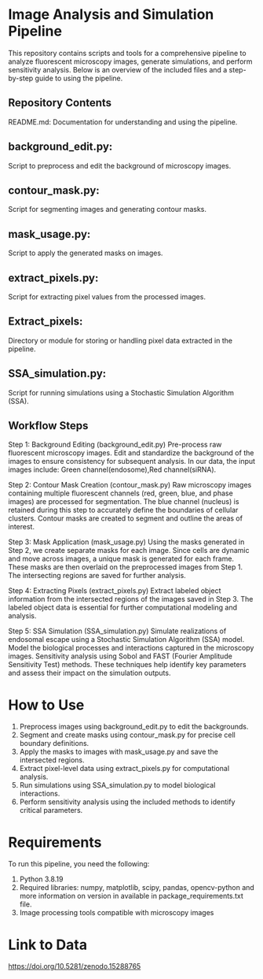 # Image Analysis and Simulation Pipeline
This repository contains scripts and tools for a comprehensive pipeline to analyze fluorescent microscopy images, generate simulations, and perform sensitivity analysis. Below is an overview of the included files and a step-by-step guide to using the pipeline.

## Repository Contents
README.md: Documentation for understanding and using the pipeline.
## background_edit.py: 
Script to preprocess and edit the background of microscopy images.
## contour_mask.py: 
Script for segmenting images and generating contour masks.
## mask_usage.py: 
Script to apply the generated masks on images.
## extract_pixels.py: 
Script for extracting pixel values from the processed images.
## Extract_pixels: 
Directory or module for storing or handling pixel data extracted in the pipeline.
## SSA_simulation.py: 
Script for running simulations using a Stochastic Simulation Algorithm (SSA).
## Workflow Steps
Step 1: Background Editing (background_edit.py)
Pre-process raw fluorescent microscopy images. Edit and standardize the background of the images to ensure consistency for subsequent analysis.
In our data, the input images include: Green channel(endosome),Red channel(siRNA).

Step 2: Contour Mask Creation (contour_mask.py)
Raw microscopy images containing multiple fluorescent channels (red, green, blue, and phase images) are processed for segmentation.
The blue channel (nucleus) is retained during this step to accurately define the boundaries of cellular clusters. Contour masks are created to segment and outline the areas of interest.

Step 3: Mask Application (mask_usage.py)
Using the masks generated in Step 2, we create separate masks for each image. Since cells are dynamic and move across images, a unique mask is generated for each frame. These masks are then overlaid on the preprocessed images from Step 1. The intersecting regions are saved for further analysis.

Step 4: Extracting Pixels (extract_pixels.py)
Extract labeled object information from the intersected regions of the images saved in Step 3. The labeled object data is essential for further computational modeling and analysis.

Step 5: SSA Simulation (SSA_simulation.py)
Simulate realizations of endosomal escape using a Stochastic Simulation Algorithm (SSA) model. Model the biological processes and interactions captured in the microscopy images. Sensitivity analysis using Sobol and FAST (Fourier Amplitude Sensitivity Test) methods. These techniques help identify key parameters and assess their impact on the simulation outputs.

# How to Use
1) Preprocess images using background_edit.py to edit the backgrounds.
2) Segment and create masks using contour_mask.py for precise cell boundary definitions.
3) Apply the masks to images with mask_usage.py and save the intersected regions.
4) Extract pixel-level data using extract_pixels.py for computational analysis.
5) Run simulations using SSA_simulation.py to model biological interactions.
6) Perform sensitivity analysis using the included methods to identify critical parameters.

# Requirements
To run this pipeline, you need the following:
1) Python 3.8.19
2) Required libraries: numpy, matplotlib, scipy, pandas, opencv-python and more information on version in available in package_requirements.txt file.
3) Image processing tools compatible with microscopy images

# Link to Data
https://doi.org/10.5281/zenodo.15288765
